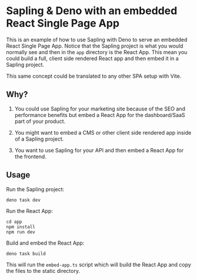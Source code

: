 # Sapling & Deno with an embedded React Single Page App

This is an example of how to use Sapling with Deno to serve an embedded React Single Page App. Notice that the Sapling project is what you would normally see and then in the `app` directory is the React App. This mean you could build a full, client side rendered React app and then embed it in a Sapling project.

This same concept could be translated to any other SPA setup with Vite.

## Why?

1. You could use Sapling for your marketing site because of the SEO and performance benefits but embed a React App for the dashboard/SaaS part of your product.

2. You might want to embed a CMS or other client side rendered app inside of a Sapling project.

3. You want to use Sapling for your API and then embed a React App for the frontend.

## Usage

Run the Sapling project:

```
deno task dev
```

Run the React App:

```
cd app
npm install
npm run dev
```
  
Build and embed the React App:

```
deno task build
```

This will run the `embed-app.ts` script which will build the React App and copy the files to the static directory.

